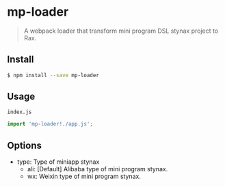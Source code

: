 # mp-loader

> A webpack loader that transform mini program DSL stynax project to Rax.

## Install

```bash
$ npm install --save mp-loader
```

## Usage

`index.js`
```js
import 'mp-loader!./app.js';
```

## Options

- type: Type of miniapp stynax
  - ali: [Default] Alibaba type of mini program stynax.
  - wx: Weixin type of mini program stynax.
